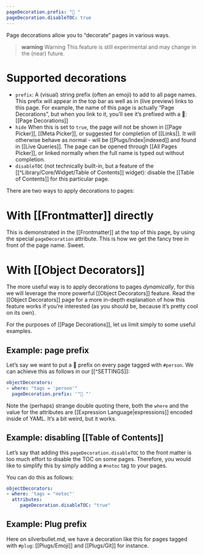 ```yaml
---
pageDecoration.prefix: "🎄 "
pageDecoration.disableTOC: true
---
```

Page decorations allow you to “decorate” pages in various ways.

> **warning** Warning
> This feature is still experimental and may change in the (near) future.

# Supported decorations
* `prefix`: A (visual) string prefix (often an emoji) to add to all page names. This prefix will appear in the top bar as well as in (live preview) links to this page. For example, the name of this page is actually “Page Decorations”, but when you link to it, you’ll see it’s prefixed with a 🎄: [[Page Decorations]]
* `hide` When this is set to `true`, the page will not be shown in [[Page Picker]], [[Meta Picker]], or suggested for completion of [[Links]]. It will otherwise behave as normal - will be [[Plugs/Index|indexed]] and found in [[Live Queries]]. The page can be opened through [[All Pages Picker]], or linked normally when the full name is typed out without completion.
* `disableTOC` (not technically built-in, but a feature of the [[^Library/Core/Widget/Table of Contents]] widget): disable the [[Table of Contents]] for this particular page.

There are two ways to apply decorations to pages:

# With [[Frontmatter]] directly
This is demonstrated in the [[Frontmatter]] at the top of this page, by using the special `pageDecoration` attribute. This is how we get the fancy tree in front of the page name. Sweet.

# With [[Object Decorators]]
The more useful way is to apply decorations to pages _dynamically_, for this we will leverage the more powerful [[Object Decorators]] feature. Read the [[Object Decorators]] page for a more in-depth explanation of how this feature works if you’re interested (as you should be, because it’s pretty cool on its own).

For the purposes of [[Page Decorations]], let us limit simply to some useful examples.

## Example: page prefix
Let’s say we want to put a 🧑 prefix on every page tagged with `#person`. We can achieve this as follows in our [[^SETTINGS]]:
```yaml
objectDecorators:
- where: "tags = 'person'"
  pageDecoration.prefix: '"🧑 "'
```

Note the (perhaps) strange double quoting there, both the `where` and the value for the attributes are [[Expression Language|expressions]] encoded inside of YAML. It’s a bit weird, but it works.

## Example: disabling [[Table of Contents]]
Let’s say that adding this `pageDecoration.disableTOC` to the front matter is too much effort to disable the TOC on some pages. Therefore, you would like to simplify this by simply adding a `#notoc` tag to your pages.

You can do this as follows:

```yaml
objectDecorators:
- where: 'tags = "notoc"'
  attributes:
     pageDecoration.disableTOC: "true"
```

## Example: Plug prefix
Here on silverbullet.md, we have a decoration like this for pages tagged with `#plug`: [[Plugs/Emoji]] and [[Plugs/Git]] for instance.

